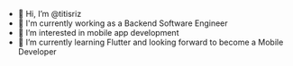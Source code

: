 - 👋 Hi, I’m @titisriz
- 💼 I'm currently working as a Backend Software Engineer
- 👀 I’m interested in mobile app development
- 🌱 I’m currently learning Flutter and looking forward to become a Mobile Developer

<!---
titisriz/titisriz is a ✨ special ✨ repository because its `README.md` (this file) appears on your GitHub profile.
You can click the Preview link to take a look at your changes.
--->

